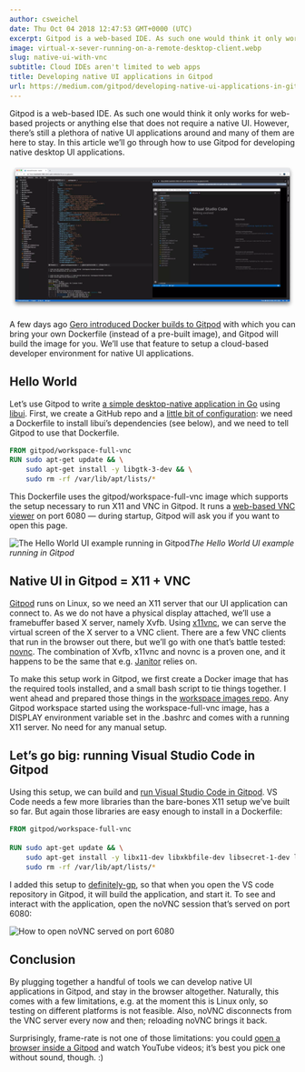 ```yaml
---
author: csweichel
date: Thu Oct 04 2018 12:47:53 GMT+0000 (UTC)
excerpt: Gitpod is a web-based IDE. As such one would think it only works for web-based projects or anything else that does not require a native UI
image: virtual-x-sever-running-on-a-remote-desktop-client.webp
slug: native-ui-with-vnc
subtitle: Cloud IDEs aren't limited to web apps
title: Developing native UI applications in Gitpod
url: https://medium.com/gitpod/developing-native-ui-applications-in-gitpod-15af2967c24e
---
```


<script context="module">
  export const prerender = true;
</script>

Gitpod is a web-based IDE. As such one would think it only works for web-based projects or anything else that does not require a native UI. However, there’s still a plethora of native UI applications around and many of them are here to stay. In this article we’ll go through how to use Gitpod for developing native desktop UI applications.

![VSCode in Gitpod](../../../static/images/blog/native-ui-with-vnc/virtual-x-sever-running-on-a-remote-desktop-client.webp)

A few days ago [Gero introduced Docker builds to Gitpod](/blog/docker-in-gitpod) with which you can bring your own Dockerfile (instead of a pre-built image), and Gitpod will build the image for you. We’ll use that feature to setup a cloud-based developer environment for native UI applications.

## Hello World

Let’s use Gitpod to write <a class="no-nowrap" href="https://github.com/csweichel/gitpod-hello-ui-demo">a simple desktop-native application in Go</a> using [libui](https://github.com/andlabs/libui). First, we create a GitHub repo and a [little bit of configuration](https://github.com/csweichel/gitpod-hello-ui-demo/commit/fea580735c09fa704531a810e8ec7ca6a5c03a88): we need a Dockerfile to install libui’s dependencies (see below), and we need to tell Gitpod to use that Dockerfile.

```dockerfile
FROM gitpod/workspace-full-vnc
RUN sudo apt-get update && \
    sudo apt-get install -y libgtk-3-dev && \
    sudo rm -rf /var/lib/apt/lists/*
```

This Dockerfile uses the gitpod/workspace-full-vnc image which supports the setup necessary to run X11 and VNC in Gitpod. It runs a [web-based VNC viewer](https://novnc.com) on port 6080 — during startup, Gitpod will ask you if you want to open this page.

![The Hello World UI example running in Gitpod](https://cdn-images-1.medium.com/max/6720/1*8xUjJfd3pV0QXyK-ytyhwA.webp)_The Hello World UI example running in Gitpod_

## Native UI in Gitpod = X11 + VNC

[Gitpod](https://gitpod.io/) runs on Linux, so we need an X11 server that our UI application can connect to. As we do not have a physical display attached, we’ll use a framebuffer based X server, namely Xvfb. Using [x11vnc](http://www.karlrunge.com/x11vnc/), we can serve the virtual screen of the X server to a VNC client. There are a few VNC clients that run in the browser out there, but we’ll go with one that’s battle tested: [novnc](https://novnc.com/info.html). The combination of Xvfb, x11vnc and novnc is a proven one, and it happens to be the same that e.g. [Janitor](https://janitor.technology/) relies on.

To make this setup work in Gitpod, we first create a Docker image that has the required tools installed, and a small bash script to tie things together. I went ahead and prepared those things in the [workspace images repo](https://github.com/gitpod-io/workspace-images/blob/d43c719bb2ff7b6849c0456fe21e3ca06c20168f/chunks/tool-vnc/Dockerfile#L2). Any Gitpod workspace started using the workspace-full-vnc image, has a DISPLAY environment variable set in the .bashrc and comes with a running X11 server. No need for any manual setup.

## Let’s go big: running Visual Studio Code in Gitpod

Using this setup, we can build and [run Visual Studio Code in Gitpod](https://gitpod.io/#github.com/microsoft/vscode). VS Code needs a few more libraries than the bare-bones X11 setup we’ve built so far. But again those libraries are easy enough to install in a Dockerfile:

```dockerfile
FROM gitpod/workspace-full-vnc

RUN sudo apt-get update && \
    sudo apt-get install -y libx11-dev libxkbfile-dev libsecret-1-dev libgconf2–4 libnss3 && \
    sudo rm -rf /var/lib/apt/lists/*
```

I added this setup to [definitely-gp](https://github.com/gitpod-io/definitely-gp/tree/master/vscode), so that when you open the VS code repository in Gitpod, it will build the application, and start it. To see and interact with the application, open the noVNC session that’s served on port 6080:

![How to open noVNC served on port 6080](https://cdn-images-1.medium.com/max/2000/1*-yHSkPGNR6Vs07MjLKQAUA.gif)

## Conclusion

By plugging together a handful of tools we can develop native UI applications in Gitpod, and stay in the browser altogether. Naturally, this comes with a few limitations, e.g. at the moment this is Linux only, so testing on different platforms is not feasible. Also, noVNC disconnects from the VNC server every now and then; reloading noVNC brings it back.

Surprisingly, frame-rate is not one of those limitations: you could [open a browser inside a Gitpod](https://gitpod.io/#https://github.com/csweichel/gitpod-browser-demo) and watch YouTube videos; it’s best you pick one without sound, though. :)
